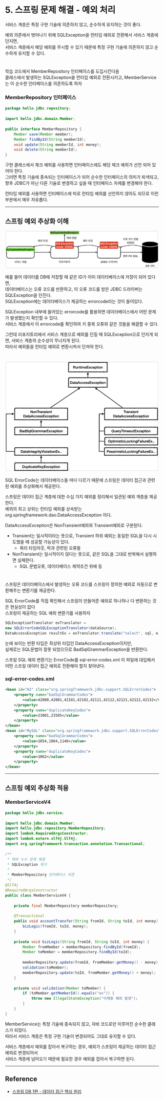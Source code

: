 # 5. 스프링 문제 해결 - 예외 처리

서비스 계층은 특정 구현 기술에 의존하지 않고, 순수하게 유지하는 것이 좋다.  
  
예외 의존에서 벗어나기 위해 SQLException을 런타임 예외로 전환해서 서비스 계층에 던지면,  
서비스 계층에서 해당 예외를 무시할 수 있기 때문에 특정 구현 기술에 의존하지 않고 순수하게 유지할 수 있다.

#

학습 코드에서 MemberRepository 인터페이스를 도입시킨다음  
클래스에서 발생하는 SQLException을 런타임 예외로 전환시키고, MemberService는 이 순수한 인터페이스를 의존하도록 하자

### MemberRepository 인터페이스
```java
package hello.jdbc.repository;

import hello.jdbc.domain.Member;

public interface MemberRepository {
    Member save(Member member);
    Member findById(String memberId);
    void update(String memberId, int money);
    void delete(String memberId);
}
```

구현 클래스에서 체크 예외를 사용하면 인터페이스에도 해당 체크 예외가 선언 되어 있어야 한다.  
그러면 특정 기술에 종속되는 인터페이스가 되어 순수한 인터페이스의 의미가 퇴색되고,  
향후 JDBC가 아닌 다른 기술로 변경하고 싶을 때 인터페이스 자체를 변경해야 한다.  
  
런타임 예외를 사용하면 인터페이스에 따로 런타임 예외를 선언하지 않아도 되므로 이런 부분에서 매우 자유롭다.

---

## 스프링 예외 추상화 이해

![](img/spring_exception_01.PNG)

예를 들어 데이터를 DB에 저장할 때 같은 ID가 이미 데이터베이스에 저장이 되어 있다면,  
데이터베이스는 오류 코드를 반환하고, 이 오류 코드를 받은 JDBC 드라이버는 SQLException을 던진다.  
SQLException에는 데이터베이스가 제공하는 errorcode라는 것이 들어있다.

SQLException 내부에 들어있는 errorcode를 활용하면 데이터베이스에서 어떤 문제가 발생했는지 확인할 수 있다.  
서비스 계층에서 이 errorcode를 확인하여 키 중복 오류와 같은 것들을 해결할 수 있다.  
  
그런데 리포지토리에서 서비스 계층으로 예외를 던질 때 SQLException으로 던지게 되면, 서비스 계층의 순수성이 무너지게 된다.  
따라서 예외들을 런타임 예외로 변환시켜서 던져야 한다.

#

![](img/spring_exception_02.PNG)

SQL ErrorCode는 데이터베이스들 마다 다르기 때문에 스프링은 데이터 접근과 관련된 예외를 추상화해서 제공한다.  
  
스프링은 데이터 접근 계층에 대한 수십 가지 예외를 정리해서 일관된 예외 계층을 제공한다.  
예외의 최고 상위는 런타임 예외를 상속받는 org.springframework.dao.DataAccessException 이다.  
  
DataAccessException은 NonTransient예외와 Transient예외로 구분된다.  
- Transient는 일시적이라는 뜻으로, Transient 하위 예외는 동일한 SQL을 다시 시도했을 때 성공할 가능성이 있다.
    - 쿼리 타임아웃, 락과 관련된 오류들
- NonTransient는 일시적이지 않다는 뜻으로, 같은 SQL을 그대로 반복해서 실행하면 실패한다.
    - SQL 문법오류, 데이터베이스 제약조건 위배 등

#

스프링은 데이터베이스에서 발생하는 오류 코드를 스프링이 정의한 예외로 자동으로 변환해주는 변환기를 제공한다.  
  
SQL ErrorCode를 직접 확인해서 스프링이 만들어준 예외로 하나하나 다 변환하는 것은 현실성이 없다  
스프링이 제공하는 SQL 예외 변환기를 사용하자

```java
SQLExceptionTranslator exTranslator =
new SQLErrorCodeSQLExceptionTranslator(dataSource);
DataAccessException resultEx = exTranslator.translate("select", sql, e);
```

눈에 보이는 반환 타입은 최상위 타입인 DataAccessException이지만,  
실제로는 SQL문법이 잘못 되었으므로 BadSqlGrammarException을 반환한다.  
  
스프링 SQL 예외 변환기는 ErrorCode를 sql-error-codes.xml 이 파일에 대입해서  
어떤 스프링 데이터 접근 예외로 전환해야 할지 찾아낸다.  

### sql-error-codes.xml

```xml
<bean id="H2" class="org.springframework.jdbc.support.SQLErrorCodes">
    <property name="badSqlGrammarCodes">
        <value>42000,42001,42101,42102,42111,42112,42121,42122,42132</value>
    </property>
    <property name="duplicateKeyCodes">
        <value>23001,23505</value>
    </property>
</bean>
<bean id="MySQL" class="org.springframework.jdbc.support.SQLErrorCodes">
    <property name="badSqlGrammarCodes">
        <value>1054,1064,1146</value>
    </property>
    <property name="duplicateKeyCodes">
        <value>1062</value>
    </property>
</bean>
```

---

## 스프링 예외 추상화 적용

### MemberServiceV4
```java
package hello.jdbc.service;

import hello.jdbc.domain.Member;
import hello.jdbc.repository.MemberRepository;
import lombok.RequiredArgsConstructor;
import lombok.extern.slf4j.Slf4j;
import org.springframework.transaction.annotation.Transactional;

/**
 * 예외 누수 문제 해결
 * SQLException 제거
 *
 * MemberRepository 인터페이스 의존
 */
@Slf4j
@RequiredArgsConstructor
public class MemberServiceV4 {

    private final MemberRepository memberRepository;

    @Transactional
    public void accountTransfer(String fromId, String toId, int money) {
        bizLogic(fromId, toId, money);
    }

    private void bizLogic(String fromId, String toId, int money) {
        Member fromMember = memberRepository.findById(fromId);
        Member toMember = memberRepository.findById(toId);

        memberRepository.update(fromId, fromMember.getMoney() - money);
        validation(toMember);
        memberRepository.update(toId, fromMember.getMoney() + money);
    }

    private void validation(Member toMember) {
        if (toMember.getMemberId().equals("ex")) {
            throw new IllegalStateException("이체중 예외 발생");
        }
    }
}
```

MemberService는 특정 기술에 종속되지 않고, 자바 코드로만 이루어진 순수한 클래스가 되었다.  
따라서 서비스 계층은 특정 구현 기술이 변경되어도 그대로 유지할 수 있다.  
  
서비스 계층에서 예외를 잡아서 복구하는 경우, 예외가 스프링이 제공하는 데이터 접근 예외로 변경되어서  
서비스 계층에 넘어오기 때문에 필요한 경우 예외를 잡아서 복구하면 된다.

---

## Reference
- [스프링 DB 1편 - 데이터 접근 핵심 원리](https://www.inflearn.com/course/%EC%8A%A4%ED%94%84%EB%A7%81-db-1/dashboard)
